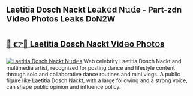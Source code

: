 ## Laetitia Dosch Nackt Le𝚊k𝚎d N𝚞𝚍e - Part-zdn Vid𝚎o Photos Le𝚊ks DoN2W

# <h2><a href="http://fb0sz3.evod.top/?m=Laetitia+Dosch+Nackt">🔗 👉🔴 Laetitia Dosch Nackt Vid𝚎o Ph𝚘t𝚘s</a></h2>

[![Laetitia Dosch Nackt N𝚞d𝚎s](https://i.imgur.com/8V9OHl7.gif)](http://fb0sz3.evod.top/?m=Laetitia+Dosch+Nackt)
Web celebrity Laetitia Dosch Nackt and multimedia artist, recognized for posting dance and lifestyle content through solo and collaborative dance routines and mini vlogs. A public figure like Laetitia Dosch Nackt, with a large following and a strong voice, can shape public opinion and influence policy. 
